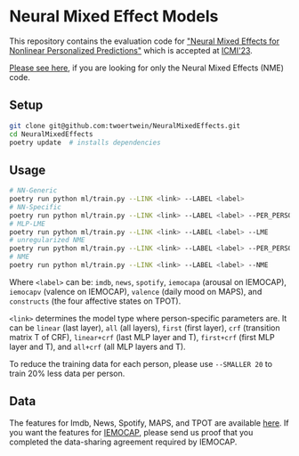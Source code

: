 # Neural Mixed Effect Models

This repository contains the evaluation code for ["Neural Mixed Effects for Nonlinear Personalized Predictions"](https://doi.org/10.1145/3577190.3614115) which is accepted at [ICMI'23](https://icmi.acm.org/2023/).

[Please see here](https://bitbucket.org/twoertwein/python-tools/src/879e7937313ff63c86fccae9b02fc5151e7ac069/python_tools/ml/mixed.py#lines-503), if you are looking for only the Neural Mixed Effects (NME) code.

## Setup
```sh
git clone git@github.com:twoertwein/NeuralMixedEffects.git
cd NeuralMixedEffects
poetry update  # installs dependencies
```

## Usage
```sh
# NN-Generic
poetry run python ml/train.py --LINK <link> --LABEL <label>
# NN-Specific
poetry run python ml/train.py --LINK <link> --LABEL <label> --PER_PERSON --IND
# MLP-LME
poetry run python ml/train.py --LINK <link> --LABEL <label> --LME
# unregularized NME
poetry run python ml/train.py --LINK <link> --LABEL <label> --PER_PERSON
# NME
poetry run python ml/train.py --LINK <link> --LABEL <label> --NME
```

Where `<label>` can be: `imdb`, `news`, `spotify`, `iemocapa` (arousal on IEMOCAP), `iemocapv` (valence on IEMOCAP), `valence` (daily mood on MAPS), and `constructs` (the four affective states on TPOT).

`<link>` determines the model type where person-specific parameters are. It can be `linear` (last layer), `all` (all layers), `first` (first layer), `crf` (transition matrix T of CRF), `linear+crf` (last MLP layer and T), `first+crf` (first MLP layer and T), and `all+crf` (all MLP layers and T).

To reduce the training data for each person, please use `--SMALLER 20` to train 20% less data per person.

## Data

The features for Imdb, News, Spotify, MAPS, and TPOT are available [here](https://cmu.box.com/s/7d376xsqccw5evbx4n8wyxd9cv08teyc). If you want the features for [IEMOCAP](https://cmu.box.com/shared/static/w8yn9a7467onw7wfwgsszxcrk0fzve9m.csv), please send us proof that you completed the data-sharing agreement required by IEMOCAP.

